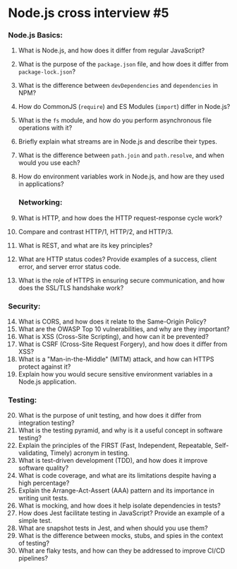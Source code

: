 #  Node.js cross interview #5
   ### Node.js Basics:
1. What is Node.js, and how does it differ from regular JavaScript?
2. What is the purpose of the `package.json` file, and how does it differ from `package-lock.json`?
3. What is the difference between `devDependencies` and `dependencies` in NPM?
4. How do CommonJS (`require`) and ES Modules (`import`) differ in Node.js?
5. What is the `fs` module, and how do you perform asynchronous file operations with it?
6. Briefly explain what streams are in Node.js and describe their types.
7. What is the difference between `path.join` and `path.resolve`, and when would you use each?
8. How do environment variables work in Node.js, and how are they used in applications?

   ### Networking:
9. What is HTTP, and how does the HTTP request-response cycle work?
10. Compare and contrast HTTP/1, HTTP/2, and HTTP/3.
11. What is REST, and what are its key principles?
12. What are HTTP status codes? Provide examples of a success, client error, and server error status code.
13. What is the role of HTTPS in ensuring secure communication, and how does the SSL/TLS handshake work?

   ### Security:
14. What is CORS, and how does it relate to the Same-Origin Policy?
15. What are the OWASP Top 10 vulnerabilities, and why are they important?
16. What is XSS (Cross-Site Scripting), and how can it be prevented?
17. What is CSRF (Cross-Site Request Forgery), and how does it differ from XSS?
18. What is a "Man-in-the-Middle" (MITM) attack, and how can HTTPS protect against it?
19. Explain how you would secure sensitive environment variables in a Node.js application.

   ### Testing:
20. What is the purpose of unit testing, and how does it differ from integration testing?
21. What is the testing pyramid, and why is it a useful concept in software testing?
22. Explain the principles of the FIRST (Fast, Independent, Repeatable, Self-validating, Timely) acronym in testing.
23. What is test-driven development (TDD), and how does it improve software quality?
24. What is code coverage, and what are its limitations despite having a high percentage?
25. Explain the Arrange-Act-Assert (AAA) pattern and its importance in writing unit tests.
26. What is mocking, and how does it help isolate dependencies in tests?
27. How does Jest facilitate testing in JavaScript? Provide an example of a simple test.
28. What are snapshot tests in Jest, and when should you use them?
29. What is the difference between mocks, stubs, and spies in the context of testing?
30. What are flaky tests, and how can they be addressed to improve CI/CD pipelines?
